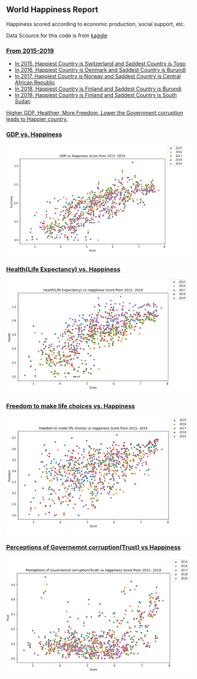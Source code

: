 ## World Happiness Report
Happiness scored according to economic production, social support, etc.

Data Scource for this code is from <a href="https://www.kaggle.com/unsdsn/world-happiness"> kaggle

### From 2015-2019
- In 2015, Happiest Country is Switzerland and Saddest Country is Togo
- In 2016, Happiest Country is Denmark and Saddest Country is Burundi
- In 2017, Happiest Country is Norway and Saddest Country is Central African Republic
- In 2018, Happiest Country is Finland and Saddest Country is Burundi
- In 2019, Happiest Country is Finland and Saddest Country is South Sudan

Higher GDP, Healthier, More Freedom, Lower the Government corruption leads to Happier country.

### GDP vs. Happiness
<img src="image/gdp_happiness.PNG">

### Health(Life Expectancy) vs. Happiness
<img src="image/health_happiness.PNG">

### Freedom to make life choices vs. Happiness
<img src="image/freedom_happiness.PNG">

### Perceptions of Governemnt corruption(Trust) vs Happiness
<img src="image/trust_happiness.PNG">
